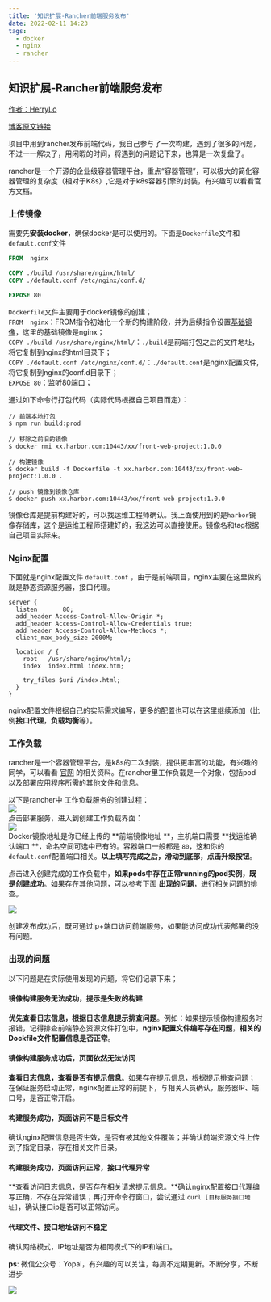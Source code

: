 ```yaml
---
title: '知识扩展-Rancher前端服务发布'
date: 2022-02-11 14:23
tags: 
  - docker 
  - nginx 
  - rancher
---
```


## 知识扩展-Rancher前端服务发布

[作者：HerryLo](https://github.com/HerryLo)

[博客原文链接](https://github.com/AttemptWeb/Record/issues/34)

项目中用到rancher发布前端代码，我自己参与了一次构建，遇到了很多的问题，不过一一解决了，用闲暇的时间，将遇到的问题记下来，也算是一次复盘了。

 rancher是一个开源的企业级容器管理平台，重点“容器管理”，可以极大的简化容器管理的复杂度（相对于K8s）,它是对于k8s容器引擎的封装，有兴趣可以看看官方文档。

<a name="M0lpc"></a>
### 上传镜像
需要先**安装docker**，确保docker是可以使用的。下面是`Dockerfile`文件和`default.conf`文件
```dockerfile
FROM  nginx

COPY ./build /usr/share/nginx/html/
COPY ./default.conf /etc/nginx/conf.d/

EXPOSE 80
```
`Dockerfile`文件主要用于docker镜像的创建；<br />`FROM  nginx`：FROM指令初始化一个新的构建阶段，并为后续指令设置[基础镜像](https://docs.docker.com/glossary/#base_image)，这里的基础镜像是nginx；<br />`COPY ./build /usr/share/nginx/html/`：`./build`是前端打包之后的文件地址，将它复制到nginx的html目录下；<br />`COPY ./default.conf /etc/nginx/conf.d/`：`./default.conf`是nginx配置文件, 将它复制到nginx的conf.d目录下；<br />`EXPOSE 80`：监听80端口；

通过如下命令行打包代码（实际代码根据自己项目而定）：
```shell
// 前端本地打包
$ npm run build:prod

// 移除之前旧的镜像
$ docker rmi xx.harbor.com:10443/xx/front-web-project:1.0.0

// 构建镜像
$ docker build -f Dockerfile -t xx.harbor.com:10443/xx/front-web-project:1.0.0 .

// push 镜像到镜像仓库
$ docker push xx.harbor.com:10443/xx/front-web-project:1.0.0
```
镜像仓库是提前构建好的，可以找运维工程师确认。我上面使用到的是`harbor`镜像存储库，这个是运维工程师搭建好的，我这边可以直接使用。镜像名和tag根据自己项目实际来。

<a name="bvSep"></a>
### Nginx配置
下面就是nginx配置文件 `default.conf` ，由于是前端项目，nginx主要在这里做的就是静态资源服务器，接口代理。
```nginx
server {
  listen       80;
  add_header Access-Control-Allow-Origin *;
  add_header Access-Control-Allow-Credentials true;
  add_header Access-Control-Allow-Methods *;
  client_max_body_size 2000M;
  
  location / {
    root   /usr/share/nginx/html/;
    index  index.html index.htm;
    
    try_files $uri /index.html;
  }
}
```
nginx配置文件根据自己的实际需求编写，更多的配置也可以在这里继续添加（比例**接口代理**，**负载均衡**等）。

<a name="bas8Y"></a>
### 工作负载
rancher是一个容器管理平台，是k8s的二次封装，提供更丰富的功能，有兴趣的同学，可以看看 [官网](https://www.rancher.cn/) 的相关资料。在rancher里工作负载是一个对象，包括pod以及部署应用程序所需的其他文件和信息。

以下是rancher中 工作负载服务的创建过程：<br />![](/image/DA89955.png)<br />点击部署服务，进入到创建工作负载界面：<br />![](/image/F6FB7E.png)<br />Docker镜像地址是你已经上传的 **前端镜像地址 **，主机端口需要 **找运维确认端口 **，命名空间可选中已有的。容器端口一般都是 `80`，这和你的 `default.conf`配置端口相关。**以上填写完成之后，滑动到底部，点击升级按钮**。

点击进入创建完成的工作负载中，**如果pods中存在正常running的pod实例，既是创建成功**。如果存在其他问题，可以参考下面 **出现的问题**，进行相关问题的排查。

![](/image/BB778B0.png)

创建发布成功后，既可通过ip+端口访问前端服务，如果能访问成功代表部署的没有问题。

<a name="Lzqdo"></a>
### 出现的问题
以下问题是在实际使用发现的问题，将它们记录下来；

<a name="mrqcE"></a>
#### 镜像构建服务无法成功，提示是失败的构建
**优先查看日志信息，根据日志信息提示排查问题**。例如：如果提示镜像构建服务时报错，记得排查前端静态资源文件打包中，**nginx配置文件编写存在问题**，**相关的Dockfile文件配置信息是否正常**。

<a name="jIHc3"></a>
#### **镜像构建服务成功后，页面依然无法访问**
**查看日志信息，查看是否有提示信息**。如果存在提示信息，根据提示排查问题；<br />在保证服务启动正常，nginx配置正常的前提下，与相关人员确认，服务器IP、端口号，是否正常开启。

<a name="NBJbN"></a>
#### **构建服务成功，页面访问不是目标文件**
确认nginx配置信息是否生效，是否有被其他文件覆盖；并确认前端资源文件上传到了指定目录，存在相关文件目录。

<a name="SXMOZ"></a>
#### **构建服务成功，页面访问正常，接口代理异常**
**查看访问日志信息，是否存在相关请求提示信息。**确认nginx配置接口代理编写正确，不存在异常错误；再打开命令行窗口，尝试通过 `curl [目标服务接口地址]`，确认接口ip是否可以正常访问。

<a name="GokSd"></a>
#### 代理文件、接口地址访问不稳定
确认网络模式，IP地址是否为相同模式下的IP和端口。

**ps**: 微信公众号：Yopai，有兴趣的可以关注，每周不定期更新。不断分享，不断进步

![](/webChat1.png)
